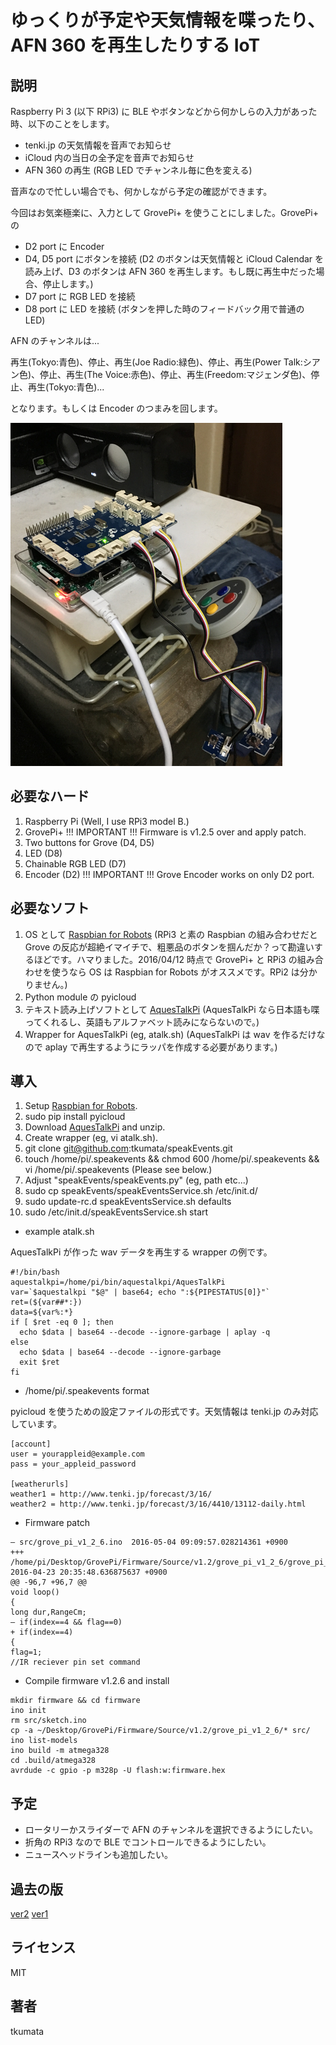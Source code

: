 # ゆっくりが予定や天気情報を喋ったり、AFN 360 を再生したりする IoT


## 説明
Raspberry Pi 3 (以下 RPi3) に BLE やボタンなどから何かしらの入力があった時、以下のことをします。

- tenki.jp の天気情報を音声でお知らせ
- iCloud 内の当日の全予定を音声でお知らせ
- AFN 360 の再生 (RGB LED でチャンネル毎に色を変える)

音声なので忙しい場合でも、何かしながら予定の確認ができます。

今回はお気楽極楽に、入力として GrovePi+ を使うことにしました。GrovePi+ の

- D2 port に Encoder
- D4, D5 port にボタンを接続 (D2 のボタンは天気情報と iCloud Calendar を読み上げ、D3 のボタンは AFN 360 を再生します。もし既に再生中だった場合、停止します。)
- D7 port に RGB LED を接続
- D8 port に LED を接続 (ボタンを押した時のフィードバック用で普通の LED)

AFN のチャンネルは...

再生(Tokyo:青色)、停止、再生(Joe Radio:緑色)、停止、再生(Power Talk:シアン色)、停止、再生(The Voice:赤色)、停止、再生(Freedom:マジェンダ色)、停止、再生(Tokyo:青色)...

となります。もしくは Encoder のつまみを回します。

[![the thing](images/IMG0047.png)](images/IMG0054.m4v)


## 必要なハード
1. Raspberry Pi (Well, I use RPi3 model B.)
2. GrovePi+ !!! IMPORTANT !!! Firmware is v1.2.5 over and apply patch.
3. Two buttons for Grove (D4, D5)
4. LED (D8)
5. Chainable RGB LED (D7)
6. Encoder (D2) !!! IMPORTANT !!! Grove Encoder works on only D2 port.


## 必要なソフト
1. OS として [Raspbian for Robots](http://www.dexterindustries.com/howto/install-raspbian-for-robots-image-on-an-sd-card/) (RPi3 と素の Raspbian の組み合わせだと Grove の反応が超絶イマイチで、粗悪品のボタンを掴んだか？って勘違いするほどです。ハマりました。2016/04/12 時点で GrovePi+ と RPi3 の組み合わせを使うなら OS は Raspbian for Robots がオススメです。RPi2 は分かりません。)
2. Python module の pyicloud
3. テキスト読み上げソフトとして [AquesTalkPi](http://www.a-quest.com/products/aquestalkpi.html) (AquesTalkPi なら日本語も喋ってくれるし、英語もアルファベット読みにならないので。)
4. Wrapper for AquesTalkPi (eg, atalk.sh) (AquesTalkPi は wav を作るだけなので aplay で再生するようにラッパを作成する必要があります。)


## 導入
1. Setup [Raspbian for Robots](http://www.dexterindustries.com/howto/install-raspbian-for-robots-image-on-an-sd-card/).
2. sudo pip install pyicloud
3. Download [AquesTalkPi](http://www.a-quest.com/products/aquestalkpi.html) and unzip.
4. Create wrapper (eg, vi atalk.sh).
5. git clone git@github.com:tkumata/speakEvents.git
6. touch /home/pi/.speakevents && chmod 600 /home/pi/.speakevents && vi /home/pi/.speakevents (Please see below.)
7. Adjust "speakEvents/speakEvents.py" (eg, path etc...)
8. sudo cp speakEvents/speakEventsService.sh /etc/init.d/
9. sudo update-rc.d speakEventsService.sh defaults
10. sudo /etc/init.d/speakEventsService.sh start


- example atalk.sh

AquesTalkPi が作った wav データを再生する wrapper の例です。

```
#!/bin/bash
aquestalkpi=/home/pi/bin/aquestalkpi/AquesTalkPi
var=`$aquestalkpi "$@" | base64; echo ":${PIPESTATUS[0]}"`
ret=(${var##*:})
data=${var%:*}
if [ $ret -eq 0 ]; then
  echo $data | base64 --decode --ignore-garbage | aplay -q
else
  echo $data | base64 --decode --ignore-garbage
  exit $ret
fi
```


- /home/pi/.speakevents format

pyicloud を使うための設定ファイルの形式です。天気情報は tenki.jp のみ対応しています。

```
[account]
user = yourappleid@example.com
pass = your_appleid_password

[weatherurls]
weather1 = http://www.tenki.jp/forecast/3/16/
weather2 = http://www.tenki.jp/forecast/3/16/4410/13112-daily.html
```


- Firmware patch
```
— src/grove_pi_v1_2_6.ino  2016-05-04 09:09:57.028214361 +0900
+++ /home/pi/Desktop/GrovePi/Firmware/Source/v1.2/grove_pi_v1_2_6/grove_pi_v1_2_6.ino   2016-04-23 20:35:48.636875637 +0900
@@ -96,7 +96,7 @@
void loop()
{
long dur,RangeCm;
– if(index==4 && flag==0)
+ if(index==4)
{
flag=1;
//IR reciever pin set command
```


- Compile firmware v1.2.6 and install

```
mkdir firmware && cd firmware
ino init
rm src/sketch.ino
cp -a ~/Desktop/GrovePi/Firmware/Source/v1.2/grove_pi_v1_2_6/* src/
ino list-models
ino build -m atmega328
cd .build/atmega328
avrdude -c gpio -p m328p -U flash:w:firmware.hex
```


## 予定
- ロータリーかスライダーで AFN のチャンネルを選択できるようにしたい。
- 折角の RPi3 なので BLE でコントロールできるようにしたい。
- ニュースヘッドラインも追加したい。


## 過去の版
[ver2](https://github.com/tkumata/speakEvents/tree/ver2x)
[ver1](https://github.com/tkumata/speakEvents/tree/ver1x)


## ライセンス
MIT


## 著者
tkumata
